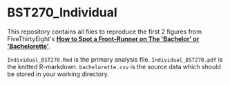 # BST270_Individual
This repository contains all files to reproduce the first 2 figures from FiveThirtyEight's [**How to Spot a Front-Runner on The 'Bachelor' or 'Bachelorette'**](https://fivethirtyeight.com/features/the-bachelorette/). 

`Individual_BST270.Rmd` is the primary analysis file.
`Individual_BST270.pdf` is the knitted R-markdown.
`bachelorette.csv` is the source data which should be stored in your working directory.
